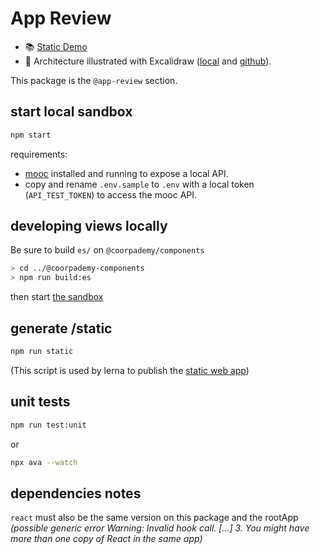 # App Review

- 📚 [Static Demo](http://coorpacademy.github.io/components/app-review)
- 🏹 Architecture illustrated with Excalidraw ([local](../../../documentation/documentation/review-mode/frontend-app-review.excalidraw) and [github](https://github.com/coorpacademy/documentation/blob/master/documentation/review-mode/frontend-app-review.excalidraw)).

This package is the `@app-review` section.

## start local sandbox

```sh
npm start
```

requirements:

- [mooc](https://github.com/CoorpAcademy/coorpacademy) installed and running to expose a local API.
- copy and rename `.env.sample` to `.env` with a local token (`API_TEST_TOKEN`) to access the mooc API.

## developing views locally

Be sure to build `es/` on `@coorpademy/components`

```sh
> cd ../@coorpademy-components
> npm run build:es
```

then start [the sandbox](#start-local-sandbox)

## generate /static

```sh
npm run static
```

(This script is used by lerna to publish the [static web app](http://coorpacademy.github.io/components/app-review))

## unit tests

```sh
npm run test:unit
```

or

```sh
npx ava --watch
```

## dependencies notes

`react` must also be the same version on this package and the rootApp
*(possible generic error Warning: Invalid hook call. [...] 3. You might have more than one copy of React in the same app)*
